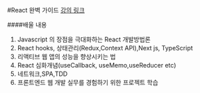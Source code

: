 #React 완벽 가이드
[강의 링크](https://www.udemy.com/course/best-react/)

####배울 내용
1. Javascript 의 장점을 극대화하는 React 개발방법론
2. React hooks, 상태관리(Redux,Context API),Next js, TypeScript
3. 리액티브 웹 앱의 성능을 향상시키는 법
4. React 심화개념(useCallback, useMemo,useReducer etc)
5. 네트워크,SPA,TDD
6. 프론트엔드 웹 개발 실무를 경험하기 위한 프로젝트 학습

